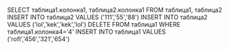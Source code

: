 SELECT таблица1.колонка1, таблица2.колонка1 FROM таблица1, таблица2
INSERT INTO таблица2 VALUES ('111','55','88')
INSERT INTO таблица2 VALUES ('lol','kek','kek','lol')
DELETE FROM таблица1 WHERE таблица1.колонка4='4'
INSERT INTO таблица1 VALUES ('rofl','456','321','654')
